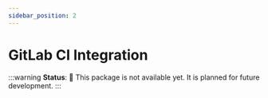 ```yaml
---
sidebar_position: 2
---
```


# GitLab CI Integration

:::warning
**Status**: 🚧 This package is not available yet. It is planned for future development.
:::
